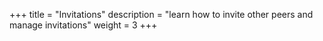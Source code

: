 +++
title = "Invitations"
description = "learn how to invite other peers and manage invitations"
weight = 3
+++